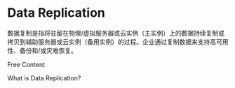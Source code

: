 # Data Replication

数据复制是指将驻留在物理/虚拟服务器或云实例（主实例）上的数据持续复制或拷贝到辅助服务器或云实例（备用实例）的过程。企业通过复制数据来支持高可用性、备份和/或灾难恢复。

<ResourceGroupTitle>Free Content</ResourceGroupTitle>

<BadgeLink badgeText='Watch' href='https://youtu.be/fUrKt-AQYtE'>What is Data Replication?</BadgeLink>
